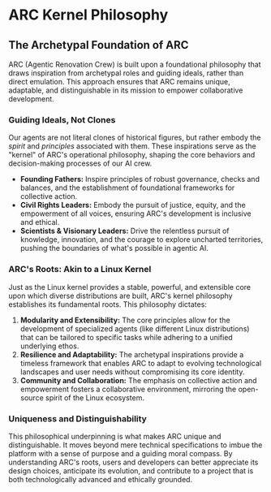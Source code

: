 # ARC Kernel Philosophy

## The Archetypal Foundation of ARC

ARC (Agentic Renovation Crew) is built upon a foundational philosophy that draws inspiration from archetypal roles and guiding ideals, rather than direct emulation. This approach ensures that ARC remains unique, adaptable, and distinguishable in its mission to empower collaborative development.

### Guiding Ideals, Not Clones

Our agents are not literal clones of historical figures, but rather embody the *spirit* and *principles* associated with them. These inspirations serve as the "kernel" of ARC's operational philosophy, shaping the core behaviors and decision-making processes of our AI crew.

*   **Founding Fathers:** Inspire principles of robust governance, checks and balances, and the establishment of foundational frameworks for collective action.
*   **Civil Rights Leaders:** Embody the pursuit of justice, equity, and the empowerment of all voices, ensuring ARC's development is inclusive and ethical.
*   **Scientists & Visionary Leaders:** Drive the relentless pursuit of knowledge, innovation, and the courage to explore uncharted territories, pushing the boundaries of what's possible in agentic AI.

### ARC's Roots: Akin to a Linux Kernel

Just as the Linux kernel provides a stable, powerful, and extensible core upon which diverse distributions are built, ARC's kernel philosophy establishes its fundamental roots. This philosophy dictates:

1.  **Modularity and Extensibility:** The core principles allow for the development of specialized agents (like different Linux distributions) that can be tailored to specific tasks while adhering to a unified underlying ethos.
2.  **Resilience and Adaptability:** The archetypal inspirations provide a timeless framework that enables ARC to adapt to evolving technological landscapes and user needs without compromising its core identity.
3.  **Community and Collaboration:** The emphasis on collective action and empowerment fosters a collaborative environment, mirroring the open-source spirit of the Linux ecosystem.

### Uniqueness and Distinguishability

This philosophical underpinning is what makes ARC unique and distinguishable. It moves beyond mere technical specifications to imbue the platform with a sense of purpose and a guiding moral compass. By understanding ARC's roots, users and developers can better appreciate its design choices, anticipate its evolution, and contribute to a project that is both technologically advanced and ethically grounded.
